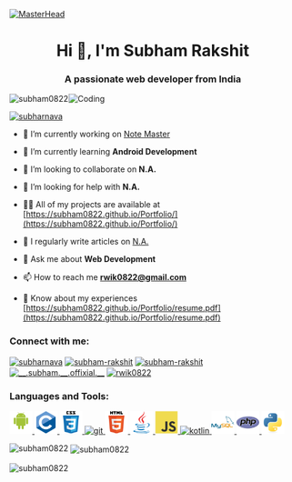[![MasterHead](https://firebasestorage.googleapis.com/v0/b/flexi-coding.appspot.com/o/dempgi7-520f8d5f-63d4-4453-8822-dbc149ae27f8.gif?alt=media&token=91c0c7b2-93c3-4029-b011-1a8703c5730d)](https://subham0822.io)
<h1 align="center">Hi 👋, I'm Subham Rakshit</h1>
<h3 align="center">A passionate web developer from India</h3>

<img align="right" alt="Coding" width="400" src="https://cdn.dribbble.com/users/1162077/screenshots/3848914/programmer.gif">

<p align="left"> <img src="https://komarev.com/ghpvc/?username=subham0822&label=Profile%20views&color=0e75b6&style=flat" alt="subham0822" /> </p>

<p align="left"> 
  <a href="https://twitter.com/subharnava" target="_blank">
    <img src="https://img.shields.io/twitter/follow/subharnava?logo=twitter&style=for-the-badge" alt="subharnava" />
  </a> 
</p>

- 🔭 I’m currently working on [Note Master](http://techrangers.sabyasachiganguli.com/)

- 🌱 I’m currently learning **Android Development**

- 👯 I’m looking to collaborate on **N.A.**

- 🤝 I’m looking for help with **N.A.**

- 👨‍💻 All of my projects are available at [https://subham0822.github.io/Portfolio/](https://subham0822.github.io/Portfolio/)

- 📝 I regularly write articles on [N.A.](N.A.)

- 💬 Ask me about **Web Development**

- 📫 How to reach me **rwik0822@gmail.com**

- 📄 Know about my experiences [https://subham0822.github.io/Portfolio/resume.pdf](https://subham0822.github.io/Portfolio/resume.pdf)

<h3 align="left">Connect with me:</h3>
<p align="left">
  <a href="https://twitter.com/subharnava" target="_blank"><img align="center" src="https://raw.githubusercontent.com/rahuldkjain/github-profile-readme-generator/master/src/images/icons/Social/twitter.svg" alt="subharnava" height="30" width="40" /></a>
  <a href="https://linkedin.com/in/subham-rakshit" target="_blank"><img align="center" src="https://raw.githubusercontent.com/rahuldkjain/github-profile-readme-generator/master/src/images/icons/Social/linked-in-alt.svg" alt="subham-rakshit" height="30" width="40" /></a>
  <a href="https://fb.com/subham-rakshit" target="_blank"><img align="center" src="https://raw.githubusercontent.com/rahuldkjain/github-profile-readme-generator/master/src/images/icons/Social/facebook.svg" alt="subham-rakshit" height="30" width="40" /></a>
  <a href="https://instagram.com/__.subham.__.offixial.__" target="_blank"><img align="center" src="https://raw.githubusercontent.com/rahuldkjain/github-profile-readme-generator/master/src/images/icons/Social/instagram.svg" alt="__.subham.__.offixial.__" height="30" width="40" /></a>
  <a href="https://discord.gg/rwik0822" target="_blank"><img align="center" src="https://raw.githubusercontent.com/rahuldkjain/github-profile-readme-generator/master/src/images/icons/Social/discord.svg" alt="rwik0822" height="30" width="40" /></a>
</p>

<h3 align="left">Languages and Tools:</h3>
<p align="left">
  <a href="https://developer.android.com" target="_blank" rel="noreferrer"> 
    <img src="https://raw.githubusercontent.com/devicons/devicon/master/icons/android/android-original-wordmark.svg" alt="android" width="40" height="40"/> 
  </a> 
  <a href="https://www.cprogramming.com/" target="_blank" rel="noreferrer"> 
    <img src="https://raw.githubusercontent.com/devicons/devicon/master/icons/c/c-original.svg" alt="c" width="40" height="40"/> 
  </a>
  <a href="https://www.w3schools.com/css/" target="_blank" rel="noreferrer"> 
    <img src="https://raw.githubusercontent.com/devicons/devicon/master/icons/css3/css3-original-wordmark.svg" alt="css3" width="40" height="40"/> 
  </a>
  <a href="https://git-scm.com/" target="_blank" rel="noreferrer"> 
    <img src="https://www.vectorlogo.zone/logos/git-scm/git-scm-icon.svg" alt="git" width="40" height="40"/> 
  </a> 
  <a href="https://www.w3.org/html/" target="_blank" rel="noreferrer"> 
    <img src="https://raw.githubusercontent.com/devicons/devicon/master/icons/html5/html5-original-wordmark.svg" alt="html5" width="40" height="40"/> 
  </a> 
  <a href="https://www.java.com" target="_blank" rel="noreferrer"> 
    <img src="https://raw.githubusercontent.com/devicons/devicon/master/icons/java/java-original.svg" alt="java" width="40" height="40"/> 
  </a> 
  <a href="https://developer.mozilla.org/en-US/docs/Web/JavaScript" target="_blank" rel="noreferrer"> 
    <img src="https://raw.githubusercontent.com/devicons/devicon/master/icons/javascript/javascript-original.svg" alt="javascript" width="40" height="40"/> 
  </a> 
  <a href="https://kotlinlang.org" target="_blank" rel="noreferrer"> 
    <img src="https://www.vectorlogo.zone/logos/kotlinlang/kotlinlang-icon.svg" alt="kotlin" width="40" height="40"/> 
  </a> 
  <a href="https://www.mysql.com/" target="_blank" rel="noreferrer"> 
    <img src="https://raw.githubusercontent.com/devicons/devicon/master/icons/mysql/mysql-original-wordmark.svg" alt="mysql" width="40" height="40"/> 
  </a> 
  <a href="https://www.php.net" target="_blank" rel="noreferrer"> 
    <img src="https://raw.githubusercontent.com/devicons/devicon/master/icons/php/php-original.svg" alt="php" width="40" height="40"/> 
  </a> 
  <a href="https://www.python.org" target="_blank" rel="noreferrer"> 
    <img src="https://raw.githubusercontent.com/devicons/devicon/master/icons/python/python-original.svg" alt="python" width="40" height="40"/> 
  </a> 
</p>

<p><img align="left" src="https://github-readme-stats.vercel.app/api/top-langs?username=subham0822&show_icons=true&locale=en&layout=compact" alt="subham0822" /></p>

<p>&nbsp;<img align="center" src="https://github-readme-stats.vercel.app/api?username=subham0822&show_icons=true&locale=en" alt="subham0822" /></p>

<p><img align="center" src="https://github-readme-streak-stats.herokuapp.com/?user=subham0822&" alt="subham0822" /></p>
